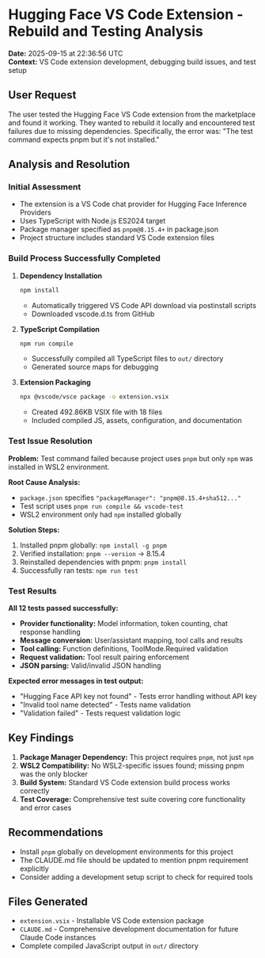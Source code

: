 # Hugging Face VS Code Extension - Rebuild and Testing Analysis

**Date:** 2025-09-15 at 22:36:56 UTC  
**Context:** VS Code extension development, debugging build issues, and test setup

## User Request

The user tested the Hugging Face VS Code extension from the marketplace and found it working. They wanted to rebuild it locally and encountered test failures due to missing dependencies. Specifically, the error was: "The test command expects pnpm but it's not installed."

## Analysis and Resolution

### Initial Assessment
- The extension is a VS Code chat provider for Hugging Face Inference Providers
- Uses TypeScript with Node.js ES2024 target
- Package manager specified as `pnpm@8.15.4+` in package.json
- Project structure includes standard VS Code extension files

### Build Process Successfully Completed

1. **Dependency Installation**
   ```bash
   npm install
   ```
   - Automatically triggered VS Code API download via postinstall scripts
   - Downloaded vscode.d.ts from GitHub

2. **TypeScript Compilation**
   ```bash
   npm run compile
   ```
   - Successfully compiled all TypeScript files to `out/` directory
   - Generated source maps for debugging

3. **Extension Packaging**
   ```bash
   npx @vscode/vsce package -o extension.vsix
   ```
   - Created 492.86KB VSIX file with 18 files
   - Included compiled JS, assets, configuration, and documentation

### Test Issue Resolution

**Problem:** Test command failed because project uses `pnpm` but only `npm` was installed in WSL2 environment.

**Root Cause Analysis:**
- `package.json` specifies `"packageManager": "pnpm@8.15.4+sha512..."`
- Test script uses `pnpm run compile && vscode-test`
- WSL2 environment only had `npm` installed globally

**Solution Steps:**
1. Installed pnpm globally: `npm install -g pnpm`
2. Verified installation: `pnpm --version` → 8.15.4
3. Reinstalled dependencies with pnpm: `pnpm install`
4. Successfully ran tests: `npm run test`

### Test Results

**All 12 tests passed successfully:**

- **Provider functionality:** Model information, token counting, chat response handling
- **Message conversion:** User/assistant mapping, tool calls and results
- **Tool calling:** Function definitions, ToolMode.Required validation
- **Request validation:** Tool result pairing enforcement
- **JSON parsing:** Valid/invalid JSON handling

**Expected error messages in test output:**
- "Hugging Face API key not found" - Tests error handling without API key
- "Invalid tool name detected" - Tests name validation
- "Validation failed" - Tests request validation logic

## Key Findings

1. **Package Manager Dependency:** This project requires `pnpm`, not just `npm`
2. **WSL2 Compatibility:** No WSL2-specific issues found; missing pnpm was the only blocker
3. **Build System:** Standard VS Code extension build process works correctly
4. **Test Coverage:** Comprehensive test suite covering core functionality and error cases

## Recommendations

- Install `pnpm` globally on development environments for this project
- The CLAUDE.md file should be updated to mention pnpm requirement explicitly
- Consider adding a development setup script to check for required tools

## Files Generated

- `extension.vsix` - Installable VS Code extension package
- `CLAUDE.md` - Comprehensive development documentation for future Claude Code instances
- Complete compiled JavaScript output in `out/` directory